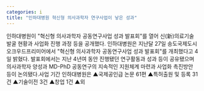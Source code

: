 ```yaml
---
categories: i
title: "인하대병원 혁신형 의사과학자 연구사업이 낳은 성과"
---
```

인하대병원이 "혁신형 의사과학자 공동연구사업 성과 발표회"를 열어 신(新)의료기술 발굴 현황과 사업화 진행 과정 등을 공개했다. 인하대병원은 지난달 27일 송도국제도시 오크우드프리미어에서 "혁신형 의사과학자 공동연구사업 성과 발표회"를 개최했다고 4일 밝혔다. 발표회에서는 지난 4년여 동안 진행됐던 연구활동과 성과 등이 공유됐으며 의사과학자 양성과 MD-PhD 공동연구의 지속적인 지원체계 마련과 사업화 촉진방안 등이 논의됐다.사업 기간 인하대병원은 ▲국제공인급 논문 61편 ▲특허출원 및 등록 31건 ▲기술이전 3건 ▲창업 1건 ▲외